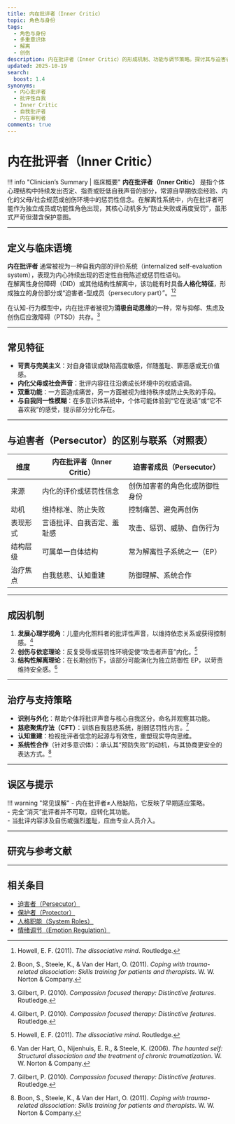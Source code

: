 ```yaml
---
title: 内在批评者（Inner Critic）
topic: 角色与身份
tags:
  - 角色与身份
  - 多重意识体
  - 解离
  - 创伤
description: 内在批评者（Inner Critic）的形成机制、功能与调节策略。探讨其与迫害者（Persecutor）及自我评价系统的关系，区分临床与社群语境的不同用法。
updated: 2025-10-19
search:
  boost: 1.4
synonyms:
  - 内心批评者
  - 批评性自我
  - Inner Critic
  - 自我批评者
  - 内在审判者
comments: true
---
```


# 内在批评者（Inner Critic）

!!! info "Clinician’s Summary | 临床概要"
    **内在批评者（Inner Critic）** 是指个体心理结构中持续发出否定、指责或贬低自我声音的部分，常源自早期依恋经验、内化的父母/社会规范或创伤环境中的惩罚性信念。在解离性系统中，内在批评者可能作为独立成员或功能性角色出现，其核心动机多为“防止失败或再度受罚”，虽形式严苛但潜含保护意图。

---

## 定义与临床语境

**内在批评者** 通常被视为一种自我内部的评价系统（internalized self-evaluation system），表现为内心持续出现的否定性自我陈述或惩罚性语句。  
在解离性身份障碍（DID）或其他结构性解离中，该功能有时具备**人格化特征**，形成独立的身份部分或“迫害者-型成员（persecutory part）”。[^howell2011][^boon2011]

在认知-行为模型中，内在批评者被视为**消极自动思维**的一种，常与抑郁、焦虑及创伤后应激障碍（PTSD）共存。[^gilbert2010]

---

## 常见特征

- **苛责与完美主义**：对自身错误或缺陷高度敏感，伴随羞耻、罪恶感或无价值感。  
- **内化父母或社会声音**：批评内容往往沿袭成长环境中的权威语调。  
- **双重功能**：一方面造成痛苦，另一方面被视为维持秩序或防止失败的手段。  
- **与自我同一性模糊**：在多意识体系统中，个体可能体验到“它在说话”或“它不喜欢我”的感受，提示部分分化存在。  

---

## 与迫害者（Persecutor）的区别与联系（对照表）

| 维度 | 内在批评者（Inner Critic） | 迫害者成员（Persecutor） |
|------|----------------------------|---------------------------|
| 来源 | 内化的评价或惩罚性信念 | 创伤加害者的角色化或防御性身份 |
| 动机 | 维持标准、防止失败 | 控制痛苦、避免再创伤 |
| 表现形式 | 言语批评、自我否定、羞耻感 | 攻击、惩罚、威胁、自伤行为 |
| 结构层级 | 可属单一自体结构 | 常为解离性子系统之一（EP） |
| 治疗焦点 | 自我慈悲、认知重建 | 防御理解、系统合作 |

---

## 成因机制

1. **发展心理学视角**：儿童内化照料者的批评性声音，以维持依恋关系或获得控制感。[^gilbert2010]  
2. **创伤与依恋理论**：反复受辱或惩罚性环境促使“攻击者声音”内化。[^howell2011]  
3. **结构性解离理论**：在长期创伤下，该部分可能演化为独立防御性 EP，以苛责维持安全感。[^van2006]  

---

## 治疗与支持策略

- **识别与外化**：帮助个体将批评声音与核心自我区分，命名并观察其功能。  
- **慈悲聚焦疗法（CFT）**：训练自我慈悲系统，削弱惩罚性内言。[^gilbert2010]  
- **认知重建**：检视批评者信念的起源与有效性，重塑现实导向思维。  
- **系统性合作**（针对多意识体）：承认其“预防失败”的动机，与其协商更安全的表达方式。[^boon2011]  

---

## 误区与提示

!!! warning "常见误解"
    - 内在批评者≠人格缺陷，它反映了早期适应策略。  
    - 完全“消灭”批评者并不可取，应转化其功能。  
    - 当批评内容涉及自伤或强烈羞耻，应由专业人员介入。  

---

## 研究与参考文献

[^boon2011]: Boon, S., Steele, K., & Van der Hart, O. (2011). *Coping with trauma-related dissociation: Skills training for patients and therapists*. W. W. Norton & Company.  
[^howell2011]: Howell, E. F. (2011). *The dissociative mind*. Routledge.  
[^gilbert2010]: Gilbert, P. (2010). *Compassion focused therapy: Distinctive features*. Routledge.  
[^van2006]: Van der Hart, O., Nijenhuis, E. R., & Steele, K. (2006). *The haunted self: Structural dissociation and the treatment of chronic traumatization*. W. W. Norton & Company.

---

## 相关条目

- [迫害者（Persecutor）](Persecutor.md)
- [保护者（Protector）](Protector.md)
- [人格职能（System Roles）](System-Roles.md)
- [情绪调节（Emotion Regulation）](Emotion-Regulation.md)

